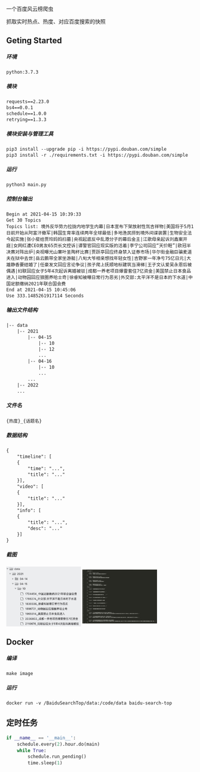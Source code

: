 一个百度风云榜爬虫

抓取实时热点、热度、对应百度搜索的快照

## Geting Started

##### 环境

```
python:3.7.3
```

##### 模块

```
requests==2.23.0
bs4==0.0.1
schedule==1.0.0
retrying==1.3.3
```

##### 模块安装与管理工具

```shell
pip3 install --upgrade pip -i https://pypi.douban.com/simple
pip3 install -r ./requirements.txt -i https://pypi.douban.com/simple
```

##### 运行

```shell
python3 main.py
```

##### 控制台输出

```
Begin at 2021-04-15 10:39:33
Get 30 Topics
Topics list: 境外反华势力拉拢内地学生内幕|日本宣布下架放射性氚吉祥物|美国将于5月1日前开始从阿富汗撤军|韩国生育率连续两年全球最低|多地渔民捞到境外间谍装置|生物安全法今起实施|张小斐给贾玲妈妈扫墓|央视起底反中乱港分子的幕后金主|江歌母亲起诉刘鑫案开庭|女网红遭CEO男友65页长文控诉|谭警官回应现实版的活着|李宁公司回应“天价鞋”|欧冠半决赛对阵出炉|央视曝光山寨叶圣陶杯比赛|贾跃亭回应终身禁入证券市场|华尔街金融巨骗麦道夫在狱中去世|岳云鹏带全家坐游艇|八旬大爷相亲想找年轻女性|吉野家一年净亏75亿日元|大雄静香要结婚了|任豪发文回应言论争议|孩子爬上抚顺地标建筑当滑梯|王子文认爱吴永恩后被偶遇|妇联回应女子5年4次起诉离婚被驳|成都一养老项目爆雷套住7亿资金|美国禁止日本食品进入|动物园回应狼圈养哈士奇|徐睿知被曝日常行为恶劣|外交部:太平洋不是日本的下水道|中国足额缴纳2021年联合国会费
End at 2021-04-15 10:45:06
Use 333.1485261917114 Seconds
```

##### 输出文件结构

```
|-- data
    |-- 2021
        |-- 04-15
            |-- 10
            |-- 12
            ...
        |-- 04-16
            |-- 10
            ...
        ...
    |-- 2022
    ...
```

##### 文件名

```
{热度}_{话题名}
```

##### 数据结构

```
{
    "timeline": [
    {
        "time": "...",
        "title": "..."
    }],
    "video": [
    {
        "title": "..."
    }],
    "info": [
    {
        "title": "...",
        "desc": "..."
    }]
}
```

##### 截图

<img src="https://github.com/libojia-aug/BaiduSearchTop/blob/main/pics/filestree.jpeg" width = "200"  alt="" align=center />
<img src="https://github.com/libojia-aug/BaiduSearchTop/blob/main/pics/data.jpeg" width = "200"  alt="" align=center />

## Docker

##### 编译

```shell
make image
```

##### 运行

```shell l
docker run -v /BaiduSearchTop/data:/code/data baidu-search-top
```

## 定时任务

```python
if __name__ == '__main__':
    schedule.every(2).hour.do(main)
    while True:
        schedule.run_pending()
        time.sleep(1)
```

